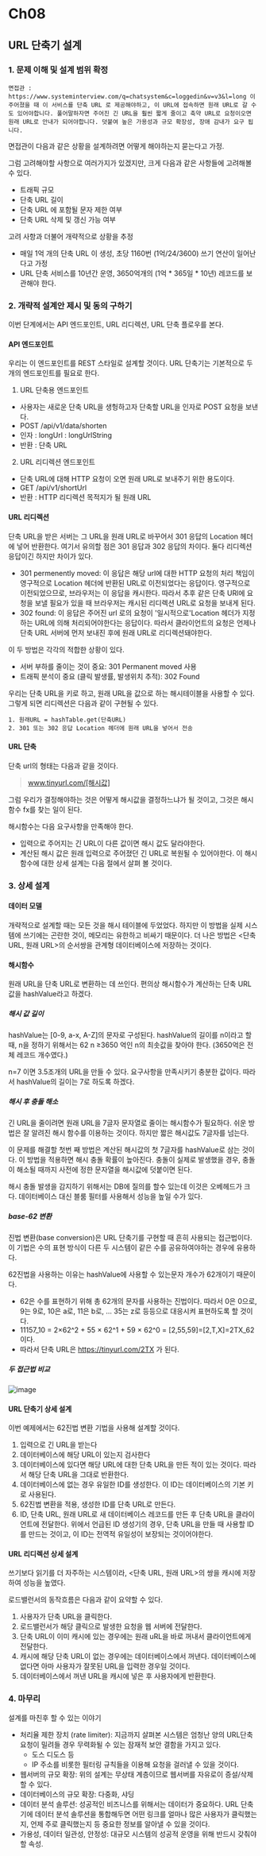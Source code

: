 # Ch08

## URL 단축기 설계

### 1. 문제 이해 및 설계 범위 확정

```
면접관 : https://www.systeminterview.com/q=chatsystem&c=loggedin&v=v3&l=long 이 주어졌을 때 이 서비스를 단축 URL 로 제공해야하고, 이 URL에 접속하면 원래 URL로 갈 수 도 있어야합니다. 풀어말하자면 주어진 긴 URL을 훨씬 짧게 줄이고 축약 URL로 요청이오면 원래 URL로 안내가 되어야합니다. 덧붙여 높은 가용성과 규모 확장성, 장애 감내가 요구 됩니다.
```

면접관이 다음과 같은 상황을 설계하려면 어떻게 해야하는지 묻는다고 가정.

그럼 고려해야할 사항으로 여러가지가 있겠지만, 크게 다음과 같은 사항들에 고려해볼 수 있다.

 - 트래픽 규모
 - 단축 URL 길이
 - 단축 URL 에 포함될 문자 제한 여부
 - 단축 URL 삭제 및 갱신 가능 여부

고려 사항과 더불어 개략적으로 상황을 추정

 - 매일 1억 개의 단축 URL 이 생성, 초당 1160번 (1억/24/3600) 쓰기 연산이 일어난다고 가정
 - URL 단축 서비스를 10년간 운영, 3650억개의 (1억 * 365일 * 10년) 레코드를 보관해야 한다.

### 2. 개략적 설계안 제시 및 동의 구하기

이번 단계에서는 API 엔드포인트, URL 리디렉션, URL 단축 플로우를 본다.


#### API 엔드포인트

우리는 이 엔드포인트를 REST 스타일로 설계할 것이다.
URL 단축기는 기본적으로 두 개의 엔드포인트를 필요로 한다.

1. URL 단축용 엔드포인트
 - 사용자는 새로운 단축 URL을 생헝하고자 단축할 URL을 인자로 POST 요청을 보낸다.
 - POST /api/v1/data/shorten
 - 인자 : longUrl : longUrlString
 - 반환 : 단축 URL

2. URL 리디렉션 엔드포인트
 - 단축 URL에 대해 HTTP 요청이 오면 원래 URL로 보내주기 위한 용도이다.
 - GET /api/v1/shortUrl
 - 반환 : HTTP 리디렉션 목적지가 될 원래 URL

#### URL 리디렉션

단축 URL을 받은 서버는 그 URL을 원래 URL로 바꾸어서 301 응답의 Location 헤더에 넣어 반환한다.
여기서 유의할 점은 301 응답과 302 응답의 차이다. 둘다 리디렉션 응답이긴 하지만 차이가 있다.

 - 301 permenently moved: 이 응답은 해당 url에 대한 HTTP 요청의 처리 책임이 영구적으로 Location 헤더에 반환된 URL로 이전되었다는 응답이다. 영구적으로 이전되었으므로, 브라우저는 이 응답을 캐시한다. 따라서 추후 같은 단축 URl에 요청을 보낼 필요가 있을 때 브라우저는 캐시된 리디렉션 URL로 요청을 보내게 된다.
 - 302 found: 이 응답은 주어진 url 로의 요청이 '일시적으로'Location 헤더가 지정하는 URL에 의해 처리되어야한다는 응답이다. 따라서 클라이언트의 요청은 언제나 단축 URL 서버에 먼저 보내진 후에 원래 URL로 리디렉션돼야한다.

이 두 방법은 각각의 적합한 상황이 있다.

 - 서버 부하를 줄이는 것이 중요: 301 Permanent moved 사용
 - 트래픽 분석이 중요 (클릭 발생률, 발생위치 추적): 302 Found

우리는 단축 URL을 키로 하고, 원래 URL을 값으로 하는 해시테이블을 사용할 수 있다.
그렇게 되면 리디렉션은 다음과 같이 구현될 수 있다.

```
1. 원래URL = hashTable.get(단축URL)
2. 301 또는 302 응답 Location 헤더에 원래 URL을 넣어서 전송
```


#### URL 단축

단축 url의 형태는 다음과 같을 것이다.

 > www.tinyurl.com/[해시값]

그럼 우리가 결정해야하는 것은 어떻게 해시값을 결정하느냐가 될 것이고, 그것은 해시함수 fx를 찾는 일이 된다.

해시함수는 다음 요구사항을 만족해야 한다.

 - 입력으로 주어지는 긴 URL이 다른 값이면 해시 값도 달라야한다.
 - 계산된 해시 값은 원래 입력으로 주어졌던 긴 URL로 복원될 수 있어야한다.
이 해시 함수에 대한 상세 설계는 다음 절에서 살펴 볼 것이다.

### 3. 상세 설계

#### 데이터 모델

개략적으로 설계할 때는 모든 것을 해시 테이블에 두었었다.
하지만 이 방법을 실제 시스템에 쓰기에는 곤란한 것이, 메모리는 유한하고 비싸기 때문이다.
더 나은 방법은 <단축URL, 원래 URL>의 순서쌍을 관계형 데이터베이스에 저장하는 것이다.

#### 해시함수

원래 URL을 단축 URL로 변환하는 데 쓰인다.
편의상 해시함수가 계산하는 단축 URL 값을 hashValue라고 하겠다.

##### 해시 값 길이

hashValue는 [0-9, a-x, A-Z]의 문자로 구성된다. hashValue의 길이를 n이라고 할때, n을 정하기 위해서는 62 
n
 ≥3650 억인 n의 최솟값을 찾아야 한다. (3650억은 전체 레코드 개수였다.)

n=7 이면 3.5조개의 URL을 만들 수 있다. 요구사항을 만족시키기 충분한 값이다. 따라서 hashValue의 길이는 7로 하도록 하겠다.

##### 해시 후 충돌 해소

긴 URL을 줄이려면 원래 URL을 7글자 문자열로 줄이는 해시함수가 필요하다. 쉬운 방법은 잘 알려진 해시 함수를 이용하는 것이다. 하지만 짧은 해시값도 7글자를 넘는다.

이 문제를 해결할 첫번 째 방법은 계산된 해시값의 첫 7글자를 hashValue로 삼는 것이다.
이 방법을 적용하면 해시 충돌 확률이 높아진다. 충돌이 실제로 발생했을 경우, 충돌이 해소될 때까지 사전에 정한 문자열을 해시값에 덧붙이면 된다.

해시 충돌 발생을 감지하기 위해서는 DB에 질의를 할수 있는데 이것은 오베헤드가 크다.
데이터베이스 대신 블룸 필터를 사용해서 성능을 높일 수가 있다.

##### base-62 변환

진법 변환(base conversion)은 URL 단축기를 구현할 때 흔히 사용되는 접근법이다.이 기법은 수의 표현 방식이 다른 두 시스템이 같은 수를 공유하여야하는 경우에 유용하다.

62진법을 사용하는 이유는 hashValue에 사용할 수 있는문자 개수가 62개이기 때문이다.

 - 62은 수를 표현하기 위해 총 62개의 문자를 사용하는 진법이다. 따라서 0은 0으로, 9는 9로, 10은 a로, 11은 b로, ... 35는 z로 등등으로 대응시켜 표현하도록 할 것이다.
 - 11157_10 = 2×62^2 + 55 × 62^1 + 59 × 62^0 = [2,55,59]=[2,T,X]=2TX_62 이다.
 - 따라서 단축 URL은 https://tinyurl.com/2TX 가 된다.

##### 두 접근법 비교

![image](https://github.com/Gonue/architecture-in-action/assets/109960034/6c12c857-65b7-4ffa-9a0c-da4c3c0850f5)


#### URL 단축기 상세 설계

이번 예제에서는 62진법 변환 기법을 사용해 설계할 것이다.

1. 입력으로 긴 URL을 받는다
2. 데이터베이스에 해당 URL이 있는지 검사한다
3. 데이터베이스에 있다면 해당 URL에 대한 단축 URL을 만든 적이 있는 것이다. 따라서 해당 단축 URL을 그대로 반환한다.
4. 데이터베이스에 없는 경우 유일한 ID를 생성한다. 이 ID는 데이터베이스의 기본 키로 사용된다.
5. 62진법 변환을 적용, 생성한 ID를 단축 URL로 만든다.
6. ID, 단축 URL, 원래 URL로 새 데이터베이스 레코드를 만든 후 단축 URL을 클라이언트에 전달한다.
   위에서 언급된 ID 생성기의 경우, 단축 URL을 만들 때 사용할 ID를 만드는 것이고, 이 ID는 전역적 유일성이 보장되는 것이어야한다.


#### URL 리디렉션 상세 설계

쓰기보다 읽기를 더 자주하는 시스템이라, <단축 URL, 원래 URL>의 쌍을 캐시에 저장하여 성능을 높였다.

로드밸런서의 동작흐름은 다음과 같이 요약할 수 있다.

1. 사용자가 단축 URL을 클릭한다.
2. 로드밸런서가 해당 클릭으로 발생한 요청을 웹 서버에 전달한다.
3. 단축 URL이 이미 캐시에 있는 경우에는 원래 uRL을 바로 꺼내서 클라이언트에게 전달한다.
4. 캐시에 해당 단축 URL이 없는 경우에는 데이터베이스에서 꺼낸다. 데이터베이스에 없다면 아마 사용자가 잘못된 URL을 입력한 경우일 것이다.
5. 데이터베이스에서 꺼낸 URL을 캐시에 넣은 후 사용자에게 반환한다.


### 4. 마무리

설계를 마친후 할 수 있는 이야기

 - 처리율 제한 장치 (rate limiter): 지금까지 살펴본 시스템은 엄청난 양의 URL단축 요청이 밀려들 경우 무력화될 수 있는 잠재적 보안 결함을 가지고 있다.
    - 도스 디도스 등
    - IP 주소를 비롯한 필터링 규칙들을 이용해 요청을 걸러낼 수 있을 것이다.
 - 웹서버의 규모 확장: 위의 설계는 무상태 계층이므로 웹서버를 자유로이 증설/삭제할 수 있다.
 - 데이터베이스의 규모 확장: 다중화, 샤딩
 - 데이터 분석 솔루션: 성공적인 비즈니스를 위해서는 데이터가 중요하다. URL 단축기에 데이터 분석 솔루션을 통합해두면 어떤 링크를 얼마나 많은 사용자가 클릭했는지, 언제 주로 클릭했는지 등 중요한 정보를 알아낼 수 있을 것이다.
 - 가용성, 데이터 일관성, 안정성: 대규모 시스템의 성공적 운영을 위해 반드시 갖춰야할 속성.